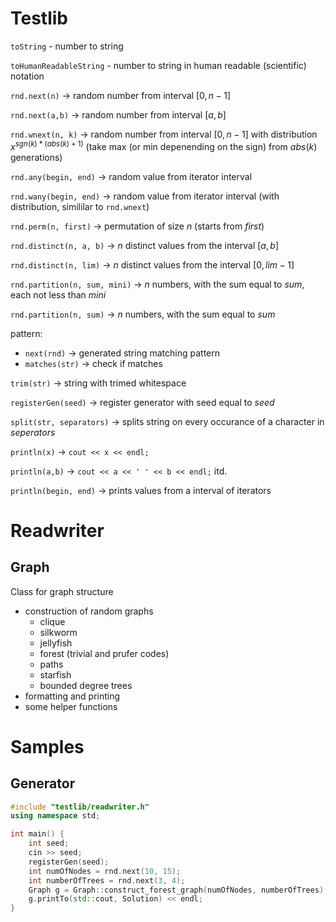 # Testlib

`toString` - number to string

`toHumanReadableString` - number to string in human readable (scientific) notation

`rnd.next(n)` -> random number from interval $[0, n-1]$

`rnd.next(a,b)` -> random number from interval $[a, b]$

`rnd.wnext(n, k)` -> random number from interval $[0, n-1]$ with distribution $x^{sgn(k) * (abs(k) + 1)}$ (take max (or min depenending on the sign) from $abs(k)$ generations)

`rnd.any(begin, end)` -> random value from iterator interval

`rnd.wany(begin, end)` -> random value from iterator interval (with distribution, simililar to `rnd.wnext`)

`rnd.perm(n, first)` -> permutation of size $n$ (starts from $first$)

`rnd.distinct(n, a, b)` -> $n$ distinct values from the interval $[a, b]$

`rnd.distinct(n, lim)` -> $n$ distinct values from the interval $[0, lim-1]$

`rnd.partition(n, sum, mini)` -> $n$ numbers, with the sum equal to $sum$, each not less than $mini$

`rnd.partition(n, sum)` -> $n$ numbers, with the sum equal to $sum$

pattern:

- `next(rnd)` -> generated string matching pattern
- `matches(str)` -> check if matches

`trim(str)` -> string with trimed whitespace

`registerGen(seed)` -> register generator with seed equal to $seed$

`split(str, separators)` -> splits string on every occurance of a character in $seperators$

`println(x)` -> `cout << x << endl;`

`println(a,b)` -> `cout << a << ' ' << b << endl;`
itd.

`println(begin, end)` -> prints values from a interval of iterators

# Readwriter

## Graph

Class for graph structure

- construction of random graphs
  - clique
  - silkworm
  - jellyfish
  - forest (trivial and prufer codes)
  - paths
  - starfish
  - bounded degree trees
- formatting and printing
- some helper functions

# Samples

## Generator

```cpp
#include "testlib/readwriter.h"
using namespace std;

int main() {
    int seed;
    cin >> seed;
    registerGen(seed);
    int numOfNodes = rnd.next(10, 15);
    int numberOfTrees = rnd.next(3, 4);
    Graph g = Graph::construct_forest_graph(numOfNodes, numberOfTrees);
    g.printTo(std::cout, Solution) << endl;
}
```
